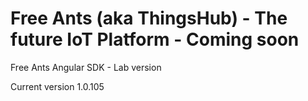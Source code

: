 # Free Ants (aka ThingsHub) - The future IoT Platform - Coming soon

Free Ants Angular SDK - Lab version

Current version 1.0.105